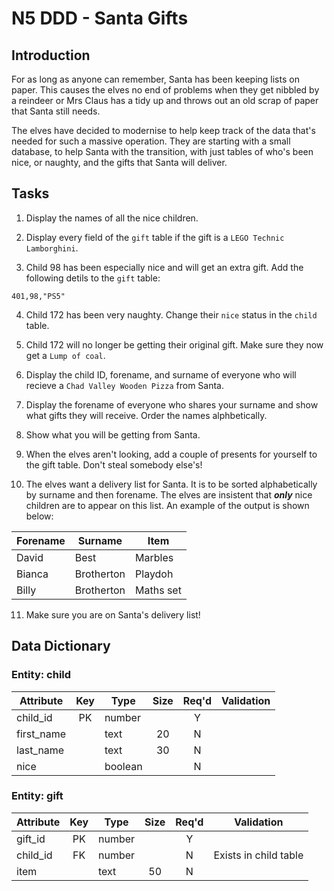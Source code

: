 # N5 DDD - Santa Gifts

## Introduction

For as long as anyone can remember, Santa has been keeping lists on paper.  This causes the elves no end of problems when they get nibbled by a reindeer or Mrs Claus has a tidy up and throws out an old scrap of paper that Santa still needs.

The elves have decided to modernise to help keep track of the data that's needed for such a massive operation.  They are starting with a small database, to help Santa with the transition, with just tables of who's been nice, or naughty, and the gifts that Santa will deliver.

## Tasks

1. Display the names of all the nice children.

2. Display every field of the `gift` table if the gift is a `LEGO Technic Lamborghini`.

3. Child 98 has been especially nice and will get an extra gift.  Add the following detils to the `gift` table:

```
401,98,"PS5"
```

4. Child 172 has been very naughty.  Change their `nice` status in the `child` table.

5. Child 172 will no longer be getting their original gift.  Make sure they now get a `Lump of coal`.

6. Display the child ID, forename, and surname of everyone who will recieve a `Chad Valley Wooden Pizza` from Santa.

7. Display the forename of everyone who shares your surname and show what gifts they will receive.  Order the names alphbetically.

8. Show what you will be getting from Santa.

9. When the elves aren't looking, add a couple of presents for yourself to the gift table.  Don't steal somebody else's!

10. The elves want a delivery list for Santa.  It is to be sorted alphabetically by surname and then forename.  The elves are insistent that ___only___ nice children are to appear on this list.  An example of the output is shown below:

| Forename | Surname    | Item |
| -------- | -------    | ---- |
| David    | Best       | Marbles |
| Bianca   | Brotherton | Playdoh |
| Billy    | Brotherton | Maths set |

11. Make sure you are on Santa's delivery list!

## Data Dictionary

### Entity: child

| Attribute  | Key   | Type    | Size  | Req'd | Validation |
| ---------  | :---: | ----    | :---: | :---: | ---------- |
| child_id   | PK    | number  |       | Y     |            |
| first_name |       | text    | 20    | N     |            |
| last_name  |       | text    | 30    | N     |            |
| nice       |       | boolean |       | N     |            |

### Entity: gift

| Attribute  | Key   | Type   | Size  | Req'd | Validation |
| ---------  | :---: | ----   | :---: | :---: | ---------- |
| gift_id    | PK    | number |       | Y     |            |
| child_id   | FK    | number |       | N     | Exists in child table |
| item       |       | text   | 50    | N     |            |
